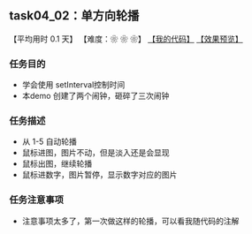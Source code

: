 ## task04_02：单方向轮播

【平均用时 0.1 天】
【难度：❀ ❀ ❀】
[【我的代码】](https://github.com/wangsiyuan233/MyDemo/blob/master/task04/02/task04_02.html)
[【效果预览】](https://wangsiyuan233.cn/MyDemo/task04/02/task04_02.html)

### 任务目的
- 学会使用 setInterval控制时间
- 本demo 创建了两个闹钟，砸碎了三次闹钟

### 任务描述
- 从 1-5 自动轮播
- 鼠标进图，图片不动，但是淡入还是会显现
- 鼠标出图，继续轮播
- 鼠标进数字，图片暂停，显示数字对应的图片

### 任务注意事项
- 注意事项太多了，第一次做这样的轮播，可以看我随代码的注解











